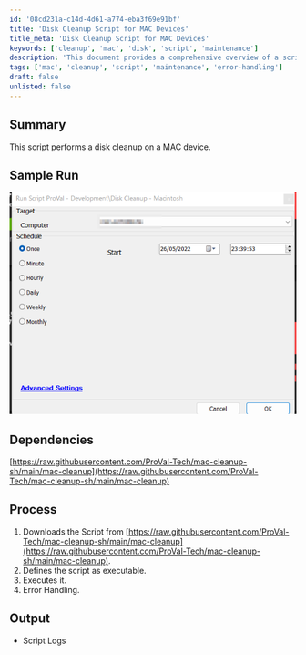 ```yaml
---
id: '08cd231a-c14d-4d61-a774-eba3f69e91bf'
title: 'Disk Cleanup Script for MAC Devices'
title_meta: 'Disk Cleanup Script for MAC Devices'
keywords: ['cleanup', 'mac', 'disk', 'script', 'maintenance']
description: 'This document provides a comprehensive overview of a script designed to perform disk cleanup on MAC devices, including its dependencies, process, and sample output.'
tags: ['mac', 'cleanup', 'script', 'maintenance', 'error-handling']
draft: false
unlisted: false
---
```

## Summary

This script performs a disk cleanup on a MAC device.

## Sample Run

![Sample Run](../../../static/img/Disk---Space---Cleanup-(Mac)/image_1.png)

## Dependencies

[https://raw.githubusercontent.com/ProVal-Tech/mac-cleanup-sh/main/mac-cleanup](https://raw.githubusercontent.com/ProVal-Tech/mac-cleanup-sh/main/mac-cleanup)

## Process

1. Downloads the Script from [https://raw.githubusercontent.com/ProVal-Tech/mac-cleanup-sh/main/mac-cleanup](https://raw.githubusercontent.com/ProVal-Tech/mac-cleanup-sh/main/mac-cleanup).
2. Defines the script as executable.
3. Executes it.
4. Error Handling.

## Output

- Script Logs






